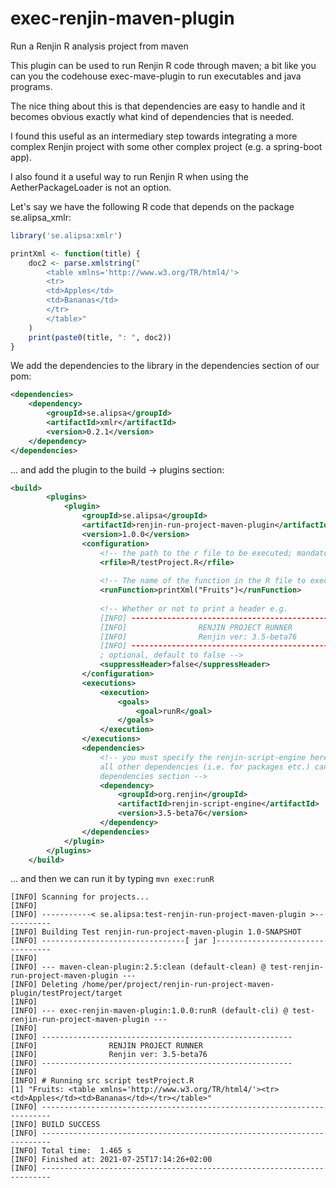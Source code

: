 # exec-renjin-maven-plugin
Run a Renjin R analysis project from maven

This plugin can be used to run Renjin R code through maven; a bit like you can you the 
codehouse exec-mave-plugin to run executables and java programs.

The nice thing about this is that dependencies are easy to handle and it becomes
obvious exactly what kind of dependencies that is needed.

I found this useful as an intermediary step towards integrating a more complex Renjin project 
with some other complex project (e.g. a spring-boot app). 

I also found it a useful way to run Renjin R when using the 
AetherPackageLoader is not an option.

Let's say we have the following R code that depends on the package se.alipsa_xmlr:

```r
library('se.alipsa:xmlr')

printXml <- function(title) {
    doc2 <- parse.xmlstring("
        <table xmlns='http://www.w3.org/TR/html4/'>
        <tr>
        <td>Apples</td>
        <td>Bananas</td>
        </tr>
        </table>"
    )
    print(paste0(title, ": ", doc2))
}
```

We add the dependencies to the library in the dependencies section of our pom:

```xml
<dependencies>
    <dependency>
        <groupId>se.alipsa</groupId>
        <artifactId>xmlr</artifactId>
        <version>0.2.1</version>
    </dependency>
</dependencies>
```

... and add the plugin to the build -> plugins section:

```xml
<build>
        <plugins>
            <plugin>
                <groupId>se.alipsa</groupId>
                <artifactId>renjin-run-project-maven-plugin</artifactId>
                <version>1.0.0</version>
                <configuration>
                    <!-- the path to the r file to be executed; mandatory-->
                    <rfile>R/testProject.R</rfile>
                    
                    <!-- The name of the function in the R file to execute; optional -->
                    <runFunction>printXml("Fruits")</runFunction>
                    
                    <!-- Whether or not to print a header e.g. 
                    [INFO] --------------------------------------------------------
                    [INFO]                RENJIN PROJECT RUNNER
                    [INFO]                Renjin ver: 3.5-beta76
                    [INFO] --------------------------------------------------------
                    ; optional, default to false -->
                    <suppressHeader>false</suppressHeader>
                </configuration>
                <executions>
                    <execution>
                        <goals>
                            <goal>runR</goal>
                        </goals>
                    </execution>
                </executions>
                <dependencies>
                    <!-- you must specify the renjin-script-engine here,
                    all other dependencies (i.e. for packages etc.) can be in the 
                    dependencies section -->
                    <dependency>
                        <groupId>org.renjin</groupId>
                        <artifactId>renjin-script-engine</artifactId>
                        <version>3.5-beta76</version>
                    </dependency>
                </dependencies>
            </plugin>
        </plugins>
    </build>
```

... and then we can run it by typing `mvn exec:runR`

```
[INFO] Scanning for projects...
[INFO] 
[INFO] -----------< se.alipsa:test-renjin-run-project-maven-plugin >-----------
[INFO] Building Test renjin-run-project-maven-plugin 1.0-SNAPSHOT
[INFO] --------------------------------[ jar ]---------------------------------
[INFO] 
[INFO] --- maven-clean-plugin:2.5:clean (default-clean) @ test-renjin-run-project-maven-plugin ---
[INFO] Deleting /home/per/project/renjin-run-project-maven-plugin/testProject/target
[INFO] 
[INFO] --- exec-renjin-maven-plugin:1.0.0:runR (default-cli) @ test-renjin-run-project-maven-plugin ---
[INFO] 
[INFO] --------------------------------------------------------
[INFO]                RENJIN PROJECT RUNNER
[INFO]                Renjin ver: 3.5-beta76
[INFO] --------------------------------------------------------
[INFO] 
[INFO] # Running src script testProject.R
[1] "Fruits: <table xmlns='http://www.w3.org/TR/html4/'><tr><td>Apples</td><td>Bananas</td></tr></table>"
[INFO] ------------------------------------------------------------------------
[INFO] BUILD SUCCESS
[INFO] ------------------------------------------------------------------------
[INFO] Total time:  1.465 s
[INFO] Finished at: 2021-07-25T17:14:26+02:00
[INFO] ------------------------------------------------------------------------
```
